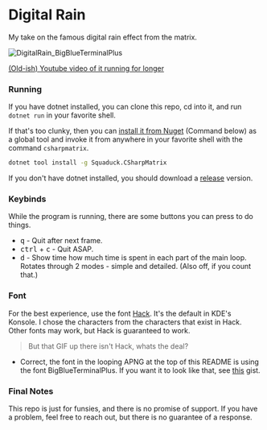 # Digital Rain
My take on the famous digital rain effect from the matrix.

![DigitalRain_BigBlueTerminalPlus](https://github.com/Squaduck/Digital-Rain/assets/55469508/227a7d01-e204-462b-ab2d-fddf7d3d8ccb)

[(Old-ish) Youtube video of it running for longer](https://youtu.be/9UXcYOdrRUM)

### Running
If you have dotnet installed, you can clone this repo, cd into it, and run `dotnet run` in your favorite shell.

If that's too clunky, then you can [install it from Nuget](https://www.nuget.org/packages/Squaduck.CSharpMatrix) (Command below) as a global tool and invoke it from anywhere in your favorite shell with the command `csharpmatrix`.
```sh
dotnet tool install -g Squaduck.CSharpMatrix
```

If you don't have dotnet installed, you should download a [release](https://github.com/Squaduck/Digital-Rain/releases/latest) version.

### Keybinds
While the program is running, there are some buttons you can press to do things.
- <kbd>q</kbd> - Quit after next frame.
- <kbd>ctrl</kbd> + <kbd>c</kbd> - Quit ASAP.
- <kbd>d</kbd> - Show time how much time is spent in each part of the main loop. Rotates through 2 modes - simple and detailed. (Also off, if you count that.)

### Font
For the best experience, use the font [Hack](https://github.com/source-foundry/Hack). It's the default in KDE's Konsole.
I chose the characters from the characters that exist in Hack. Other fonts may work, but Hack is guaranteed to work.

> But that GIF up there isn't Hack, whats the deal? 
- Correct, the font in the looping APNG at the top of this README is using the font BigBlueTerminalPlus. If you want it to look like that, see [this](https://gist.github.com/Squaduck/2ead723de969faa928a8f1246b2b2749) gist. 

### Final Notes
This repo is just for funsies, and there is no promise of support. If you have a problem, feel free to reach out, but there is no guarantee of a response.
